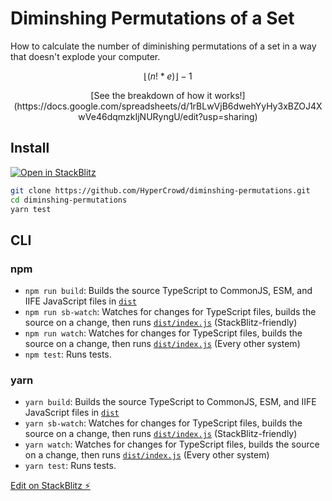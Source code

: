 # Diminshing Permutations of a Set

How to calculate the number of diminishing permutations of a set in a way that doesn't explode your computer.

```math
⌊(n! * e)⌋ - 1
```

<center>
[See the breakdown of how it works!](https://docs.google.com/spreadsheets/d/1rBLwVjB6dwehYyHy3xBZOJ4XwVe46dqmzkIjNURyngU/edit?usp=sharing)
</center>

## Install

[![Open in StackBlitz](https://developer.stackblitz.com/img/open_in_stackblitz.svg)](https://stackblitz.com/github/hypercrowd/diminshing-permutations)

```bash
git clone https://github.com/HyperCrowd/diminshing-permutations.git
cd diminshing-permutations
yarn test
```

## CLI

### npm

- `npm run build`: Builds the source TypeScript to CommonJS, ESM, and IIFE JavaScript files in [`dist`](dist)
- `npm run sb-watch`: Watches for changes for TypeScript files, builds the source on a change, then runs [`dist/index.js`](dist/index.js) (StackBlitz-friendly)
- `npm run watch`: Watches for changes for TypeScript files, builds the source on a change, then runs [`dist/index.js`](dist/index.js) (Every other system)
- `npm test`: Runs tests.

### yarn

- `yarn build`: Builds the source TypeScript to CommonJS, ESM, and IIFE JavaScript files in [`dist`](dist)
- `yarn sb-watch`: Watches for changes for TypeScript files, builds the source on a change, then runs [`dist/index.js`](dist/index.js) (StackBlitz-friendly)
- `yarn watch`: Watches for changes for TypeScript files, builds the source on a change, then runs [`dist/index.js`](dist/index.js) (Every other system)
- `yarn test`: Runs tests.

[Edit on StackBlitz ⚡️](https://stackblitz.com/edit/psysecgroup-typescript-server-template-6q9pvr)
